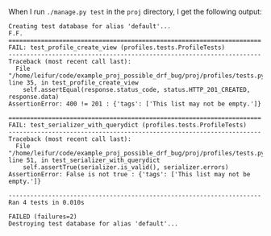 When I run `./manage.py test` in the `proj` directory, I get the following output:

    Creating test database for alias 'default'...
    F.F.
    ======================================================================
    FAIL: test_profile_create_view (profiles.tests.ProfileTests)
    ----------------------------------------------------------------------
    Traceback (most recent call last):
      File "/home/leifur/code/example_proj_possible_drf_bug/proj/profiles/tests.py", line 35, in test_profile_create_view
        self.assertEqual(response.status_code, status.HTTP_201_CREATED, response.data)
    AssertionError: 400 != 201 : {'tags': ['This list may not be empty.']}
    
    ======================================================================
    FAIL: test_serializer_with_querydict (profiles.tests.ProfileTests)
    ----------------------------------------------------------------------
    Traceback (most recent call last):
      File "/home/leifur/code/example_proj_possible_drf_bug/proj/profiles/tests.py", line 51, in test_serializer_with_querydict
        self.assertTrue(serializer.is_valid(), serializer.errors)
    AssertionError: False is not true : {'tags': ['This list may not be empty.']}
    
    ----------------------------------------------------------------------
    Ran 4 tests in 0.010s
    
    FAILED (failures=2)
    Destroying test database for alias 'default'...


